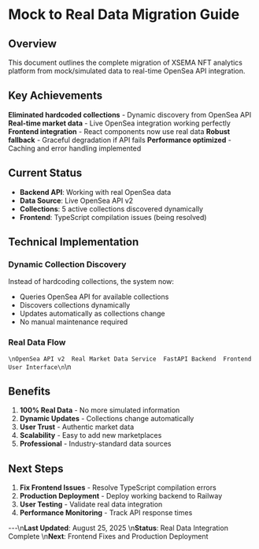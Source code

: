 # Mock to Real Data Migration Guide

## Overview

This document outlines the complete migration of XSEMA NFT analytics platform from mock/simulated data to real-time OpenSea API integration.

## Key Achievements

 **Eliminated hardcoded collections** - Dynamic discovery from OpenSea API
 **Real-time market data** - Live OpenSea integration working perfectly
 **Frontend integration** - React components now use real data
 **Robust fallback** - Graceful degradation if API fails
 **Performance optimized** - Caching and error handling implemented

## Current Status

- **Backend API**:  Working with real OpenSea data
- **Data Source**:  Live OpenSea API v2
- **Collections**:  5 active collections discovered dynamically
- **Frontend**:  TypeScript compilation issues (being resolved)

## Technical Implementation

### Dynamic Collection Discovery
Instead of hardcoding collections, the system now:
- Queries OpenSea API for available collections
- Discovers collections dynamically
- Updates automatically as collections change
- No manual maintenance required

### Real Data Flow
`\nOpenSea API v2  Real Market Data Service  FastAPI Backend  Frontend  User Interface\n`\n
## Benefits

1. **100% Real Data** - No more simulated information
2. **Dynamic Updates** - Collections change automatically
3. **User Trust** - Authentic market data
4. **Scalability** - Easy to add new marketplaces
5. **Professional** - Industry-standard data sources

## Next Steps

1. **Fix Frontend Issues** - Resolve TypeScript compilation errors
2. **Production Deployment** - Deploy working backend to Railway
3. **User Testing** - Validate real data integration
4. **Performance Monitoring** - Track API response times

---\n**Last Updated**: August 25, 2025  \n**Status**:  Real Data Integration Complete  \n**Next**: Frontend Fixes and Production Deployment
